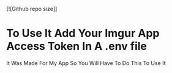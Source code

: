[![Github repo size]]
# To Use It Add Your Imgur App Access Token In A .env file
<P> It Was Made For My App So You Will Have To Do This To Use It</p>
